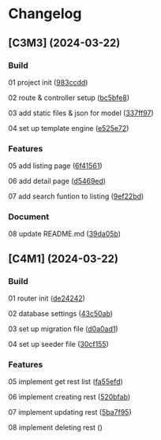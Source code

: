 # Changelog

## [C3M3] (2024-03-22)

### Build

01 project init ([983ccdd](https://github.com/Alejandrocsdev/restRaw/commit/983ccdd88c947e2440d4b51b78fef35f18778cb3))

02 route & controller setup ([bc5bfe8](https://github.com/Alejandrocsdev/restRaw/commit/bc5bfe8a56055099c117e7d38d7f00e8dc82cafe))

03 add static files & json for model ([337ff97](https://github.com/Alejandrocsdev/restRaw/commit/337ff97341b7341c1b936c803ee89cecdc402a2f))

04 set up template engine ([e525e72](https://github.com/Alejandrocsdev/restRaw/commit/e525e7290c5df894f7a52f2cd54e24d20cb9f42d))

### Features

05 add listing page ([6f41561](https://github.com/Alejandrocsdev/restRaw/commit/6f415610e196fe41b978674a9f167e7429f37c12))

06 add detail page ([d5469ed](https://github.com/Alejandrocsdev/restRaw/commit/d5469ed20d86f3de089b1c08b11c816156f3ff91))

07 add search funtion to listing ([9ef22bd](https://github.com/Alejandrocsdev/restRaw/commit/9ef22bd86fe6ab569b303f06e98b6bc0a1a4a1a2))

### Document

08 update README.md ([39da05b](https://github.com/Alejandrocsdev/restRaw/commit/39da05b8502468e35fcb4170e80faff255b75aec))

## [C4M1] (2024-03-22)

### Build

01 router init ([de24242](https://github.com/Alejandrocsdev/restRaw/commit/de242429593acd7bdcb51921bdac3ea73e17d702))

02 database settings ([43c50ab](https://github.com/Alejandrocsdev/restRaw/commit/43c50ab0260605a94fef060befb1de404620d927))

03 set up migration file ([d0a0ad1](https://github.com/Alejandrocsdev/restRaw/commit/d0a0ad1f15669c4bcbb4481910d13eff85b883ac))

04 set up seeder file ([30cf155](https://github.com/Alejandrocsdev/restRaw/commit/30cf1551441bcb47691d2f6d06c8b1d8ec7f9377))

### Features

05 implement get rest list ([fa55efd](https://github.com/Alejandrocsdev/restRaw/commit/fa55efd30aaa72de3a99de6fa59fccbdba9da35f))

06 implement creating rest ([520bfab](https://github.com/Alejandrocsdev/restRaw/commit/520bfab347aae366b9d16118e8f0fd0ec42a7c5d))

07 implement updating rest ([5ba7f95](https://github.com/Alejandrocsdev/restRaw/commit/5ba7f95c3a87a2f2009863d903bed6a834ac4c20))

08 implement deleting rest ([](https://github.com/Alejandrocsdev/restRaw/commit/))